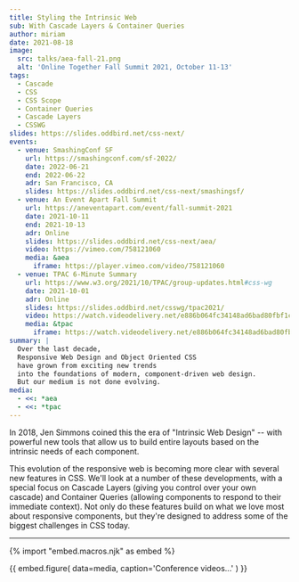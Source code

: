 ```yaml
---
title: Styling the Intrinsic Web
sub: With Cascade Layers & Container Queries
author: miriam
date: 2021-08-18
image:
  src: talks/aea-fall-21.png
  alt: 'Online Together Fall Summit 2021, October 11-13'
tags:
  - Cascade
  - CSS
  - CSS Scope
  - Container Queries
  - Cascade Layers
  - CSSWG
slides: https://slides.oddbird.net/css-next/
events:
  - venue: SmashingConf SF
    url: https://smashingconf.com/sf-2022/
    date: 2022-06-21
    end: 2022-06-22
    adr: San Francisco, CA
    slides: https://slides.oddbird.net/css-next/smashingsf/
  - venue: An Event Apart Fall Summit
    url: https://aneventapart.com/event/fall-summit-2021
    date: 2021-10-11
    end: 2021-10-13
    adr: Online
    slides: https://slides.oddbird.net/css-next/aea/
    video: https://vimeo.com/758121060
    media: &aea
      iframe: https://player.vimeo.com/video/758121060
  - venue: TPAC 6-Minute Summary
    url: https://www.w3.org/2021/10/TPAC/group-updates.html#css-wg
    date: 2021-10-01
    adr: Online
    slides: https://slides.oddbird.net/csswg/tpac2021/
    video: https://watch.videodelivery.net/e886b064fc34148ad6bad80fbf1c34b1
    media: &tpac
      iframe: https://watch.videodelivery.net/e886b064fc34148ad6bad80fbf1c34b1
summary: |
  Over the last decade,
  Responsive Web Design and Object Oriented CSS
  have grown from exciting new trends
  into the foundations of modern, component-driven web design.
  But our medium is not done evolving.
media:
  - <<: *aea
  - <<: *tpac
---
```


In 2018,
Jen Simmons coined this the era of "Intrinsic Web Design" --
with powerful new tools
that allow us to build entire layouts
based on the intrinsic needs of each component.

This evolution of the responsive web
is becoming more clear with several new features in CSS.
We'll look at a number of these developments,
with a special focus on Cascade Layers
(giving you control over your own cascade)
and Container Queries
(allowing components to respond to their immediate context).
Not only do these features build on
what we love most about responsive components,
but they're designed to address
some of the biggest challenges in CSS today.

------

{% import "embed.macros.njk" as embed %}

{{ embed.figure(
  data=media,
  caption='Conference videos...'
) }}

